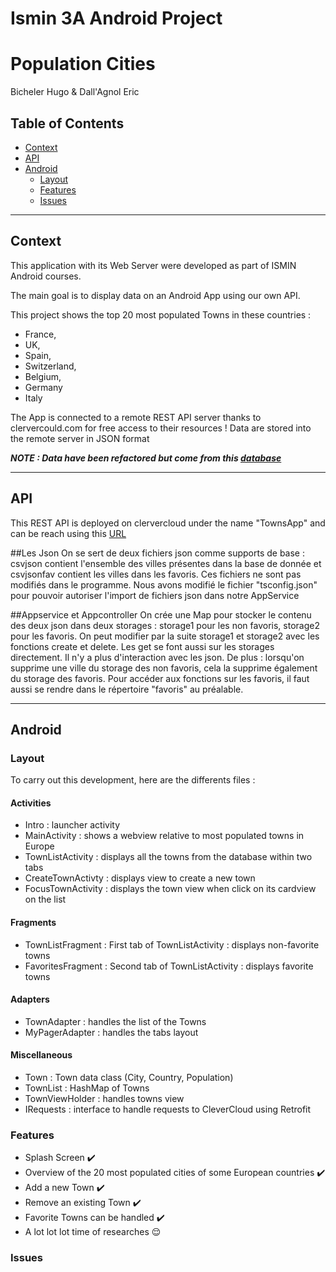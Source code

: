 # Ismin 3A Android Project
# Population Cities
Bicheler Hugo & Dall'Agnol Eric

## Table of Contents

- [Context](#context)
- [API](#api)
- [Android](#android)
  - [Layout](#layout)
  - [Features](#features)
  - [Issues](#issues)







-------

## Context

This application  with its Web Server were developed as part of ISMIN Android courses.

The main goal is to display data on an Android App using our own API.

This project shows the top 20 most populated Towns in these countries : 
- France, 
- UK, 
- Spain, 
- Switzerland, 
- Belgium, 
- Germany
- Italy


The App is connected to a remote REST API server thanks to clervercould.com for free access to their resources ! Data are stored into the remote server in JSON format


***NOTE : Data have been refactored but come from this [database](https://data.opendatasoft.com/explore/dataset/worldcitiespop%40public/table/?disjunctive.country&timezone=Europe%2FBerlin&sort=population&dataChart=eyJxdWVyaWVzIjpbeyJjaGFydHMiOlt7InR5cGUiOiJsaW5lIiwiZnVuYyI6Ik1BWCIsInlBeGlzIjoicG9wdWxhdGlvbiIsInNjaWVudGlmaWNEaXNwbGF5Ijp0cnVlLCJjb2xvciI6IiMyQzNGNTYifV0sInhBeGlzIjoiY291bnRyeSIsIm1heHBvaW50cyI6MjAwLCJzb3J0IjoiIiwiY29uZmlnIjp7ImRhdGFzZXQiOiJ3b3JsZGNpdGllc3BvcEBwdWJsaWMiLCJvcHRpb25zIjp7ImRpc2p1bmN0aXZlLmNvdW50cnkiOnRydWUsInRpbWV6b25lIjoiRXVyb3BlL0JlcmxpbiJ9fX1dLCJ0aW1lc2NhbGUiOiIiLCJkaXNwbGF5TGVnZW5kIjp0cnVlLCJhbGlnbk1vbnRoIjp0cnVlfQ%3D%3D)***

-------

## API

This REST API is deployed on clervercloud under the name "TownsApp" and can be reach using this [URL](https://towns-app.cleverapps.io/)

##Les Json
On se sert de deux fichiers json comme supports de base : csvjson contient l'ensemble des villes présentes
dans la base de donnée et csvjsonfav contient les villes dans les favoris. Ces fichiers ne sont pas modifiés dans le programme.
Nous avons modifié le fichier "tsconfig.json" pour pouvoir autoriser l'import de fichiers json dans notre AppService

##Appservice et Appcontroller
On crée une Map pour stocker le contenu des deux json dans deux storages : storage1 pour les non favoris, storage2 pour les favoris.
On peut modifier par la suite storage1 et storage2 avec les fonctions create et delete. Les get se font aussi sur les storages 
directement. Il n'y a plus d'interaction avec les json. De plus : lorsqu'on supprime une ville du storage des non favoris, 
cela la supprime également du storage des favoris. Pour accéder aux fonctions sur les favoris, il faut aussi se rendre dans le répertoire 
"favoris" au préalable.

-------

## Android



### Layout

To carry out this development, here are the differents files :

#### Activities

- Intro : launcher activity
- MainActivity : shows a webview relative to most populated towns in Europe
- TownListActivity : displays all the towns from the database within two tabs
- CreateTownActivty : displays view to create a new town
- FocusTownActivity : displays the town view when click on its cardview on the list

#### Fragments

- TownListFragment : First tab of TownListActivity : displays non-favorite towns
- FavoritesFragment : Second tab of TownListActivity : displays favorite towns

#### Adapters

- TownAdapter : handles the list of the Towns
- MyPagerAdapter : handles the tabs layout

#### Miscellaneous

- Town : Town data class (City, Country, Population)
- TownList : HashMap of Towns
- TownViewHolder : handles towns view
- IRequests : interface to handle requests to CleverCloud using Retrofit


### Features

- Splash Screen :heavy_check_mark:
- Overview of the 20 most populated cities of some European countries :heavy_check_mark:
- Add a new Town :heavy_check_mark:
- Remove an existing Town :heavy_check_mark:
- Favorite Towns can be handled :heavy_check_mark:
- A lot lot lot time of researches :relieved:

### Issues

